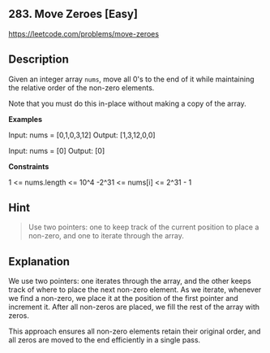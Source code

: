 ## 283. Move Zeroes [Easy]

https://leetcode.com/problems/move-zeroes

## Description

Given an integer array `nums`, move all 0's to the end of it while maintaining the relative order of the non-zero elements.

Note that you must do this in-place without making a copy of the array.

**Examples**

Input: nums = [0,1,0,3,12]
Output: [1,3,12,0,0]

Input: nums = [0]
Output: [0]

**Constraints**

1 <= nums.length <= 10^4
-2^31 <= nums[i] <= 2^31 - 1

## Hint

> Use two pointers: one to keep track of the current position to place a non-zero, and one to iterate through the array.

## Explanation

We use two pointers: one iterates through the array, and the other keeps track of where to place the next non-zero element. As we iterate, whenever we find a non-zero, we place it at the position of the first pointer and increment it. After all non-zeros are placed, we fill the rest of the array with zeros.

This approach ensures all non-zero elements retain their original order, and all zeros are moved to the end efficiently in a single pass.
